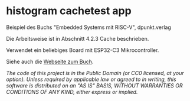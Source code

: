 histogram cachetest app
=======================

Beispiel des Buchs "Embedded Systems mit RISC-V", dpunkt.verlag

Die Arbeitsweise ist in Abschnitt 4.2.3 Cache beschrieben.

Verwendet ein beliebiges Board mit ESP32-C3 Mikrocontroller.

Siehe auch die [Webseite zum Buch](https://ritschel.at/buch-embedded-systems-auf-den-punkt-gebracht/).

*The code of this project is in the Public Domain (or CC0 licensed, at your option).
Unless required by applicable law or agreed to in writing, this
software is distributed on an "AS IS" BASIS, WITHOUT WARRANTIES OR
CONDITIONS OF ANY KIND, either express or implied.*
